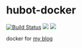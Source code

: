 # hubot-docker

[![Build Status](https://travis-ci.org/danshan/hubot-docker.svg?branch=master)](https://travis-ci.org/danshan/hubot-docker)
[![](https://images.microbadger.com/badges/image/danshan/hubot-docker.svg)](https://microbadger.com/images/danshan/hubot-docker "Get your own image badge on microbadger.com")
[![](https://images.microbadger.com/badges/version/danshan/hubot-docker.svg)](https://microbadger.com/images/danshan/hubot-docker "Get your own version badge on microbadger.com")

docker for [my blog](https://www.shanhh.com) 
